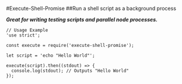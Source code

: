 #Execute-Shell-Promise
##Run a shell script as a background process

***Great for writing testing scripts and parallel node processes.***

```
// Usage Example
'use strict';

const execute = require('execute-shell-promise');

let script = 'echo "Hello World"';

execute(script).then((stdout) => {
  console.log(stdout); // Outputs "Hello World"
});
```

